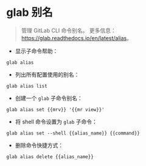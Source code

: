 # glab 别名

> 管理 GitLab CLI 命令别名。
> 更多信息：<https://glab.readthedocs.io/en/latest/alias>。

- 显示子命令帮助：

`glab alias`

- 列出所有配置使用的别名：

`glab alias list`

- 创建一个 `glab` 子命令别名：

`glab alias set {{mrv}} '{{mr view}}'`

- 将 shell 命令设置为 `glab` 子命令：

`glab alias set --shell {{alias_name}} {{command}}`

- 删除命令快捷方式：

`glab alias delete {{alias_name}}`
